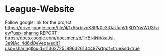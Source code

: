 # League-Website
Follow google link for the project
https://drive.google.com/file/d/1x55rbivoK8PN0c3iOJUuhVfjKDYYwWU3/view?usp=sharing
REPORT : https://docs.google.com/document/d/1YBNjNiiKkaJsi-3e9IAc_4d6xIOeVeqa/edit?usp=sharing&ouid=113627255896326134497&rtpof=true&sd=true
